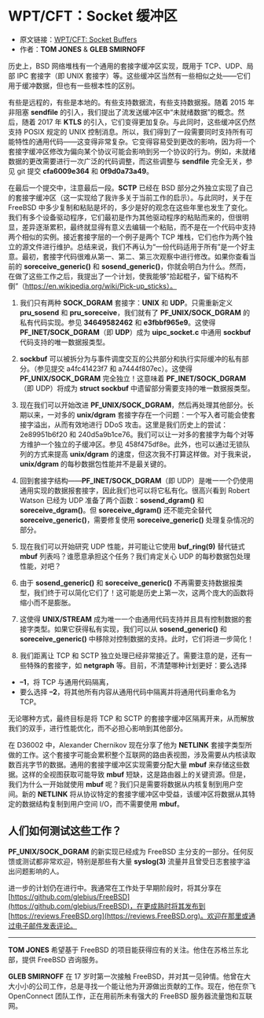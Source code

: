 # WPT/CFT：Socket 缓冲区

- 原文链接：[WPT/CFT: Socket Buffers](https://freebsdfoundation.org/wp-content/uploads/2022/08/WIP-CFT_sockets.pdf)
- 作者：**TOM JONES** & **GLEB SMIRNOFF**


历史上，BSD 网络堆栈有一个通用的套接字缓冲区实现，既用于 TCP、UDP、局部 IPC 套接字（即 UNIX 套接字）等。这些缓冲区当然有一些相似之处——它们用于缓冲数据，但也有一些根本性的区别。

有些是远程的，有些是本地的。有些支持数据流，有些支持数据报。随着 2015 年非阻塞 **sendfile** 的引入，我们提出了流发送缓冲区中“未就绪数据”的概念。然后，随着 2017 年 **KTLS** 的引入，它们变得更加复杂。与此同时，这些缓冲区仍然支持 POSIX 规定的 UNIX 控制消息。所以，我们得到了一段需要同时支持所有可能特性的通用代码——这变得非常复杂。它变得容易受到更改的影响，因为将一个套接字缓冲区修改为偏向某个协议可能会影响到另一个协议的行为。例如，未就绪数据的更改需要进行一次广泛的代码调整，而这些调整与 **sendfile** 完全无关，参见 git 提交 **cfa6009e364** 和 **0f9d0a73a49**。

在最后一个提交中，注意最后一段。**SCTP** 已经在 BSD 部分之外独立实现了自己的套接字缓冲区（这一实现给了我许多关于当前工作的启示）。与此同时，关于在 FreeBSD 中多少复制和粘贴是坏的，多少是好的观念在这些年里也发生了变化。我们有多个设备驱动程序，它们最初是作为其他驱动程序的粘贴而来的，但很明显，差异逐渐累积，最终就显得有意义去编辑一个粘贴，而不是在一个代码中支持两个相似的实例。接近套接字层的一个例子是两个 TCP 堆栈，它们也作为两个独立的源文件进行维护。总结来说，我们不再认为“一份代码适用于所有”是一个好主意。最初，套接字代码很难从第一、第二、第三次观察中进行修改。如果你查看当前的 **soreceive_generic()** 和 **sosend_generic()**，你就会明白为什么。然而，在做了这些工作之后，我提出了一个计划，使我能够“拾起棍子，留下结构不倒”（https://en.wikipedia.org/wiki/Pick-up_sticks）。

1) 我们只有两种 **SOCK_DGRAM** 套接字：**UNIX** 和 **UDP**。只需重新定义 **pru_sosend** 和 **pru_soreceive**，我们就有了 **PF_UNIX/SOCK_DGRAM** 的私有代码实现。参见 **34649582462** 和 **e3fbbf965e9**。这使得 **PF_INET/SOCK_DGRAM**（即 **UDP**）成为 **uipc_socket.c** 中通用 **sockbuf** 代码支持的唯一数据报类型。

2. **sockbuf** 可以被拆分为与事件调度交互的公共部分和执行实际缓冲的私有部分。（参见提交 a4fc41423f7 和 a7444f807ec）。这使得 **PF_UNIX/SOCK_DGRAM** 完全独立！这意味着 **PF_INET/SOCK_DGRAM**（即 UDP）将成为 **struct sockbuf** 中遗留部分需要支持的唯一数据报类型。

3. 现在我们可以开始改进 **PF_UNIX/SOCK_DGRAM**，然后再处理其他部分。长期以来，一对多的 **unix/dgram** 套接字存在一个问题：一个写入者可能会使套接字溢出，从而有效地进行 DDoS 攻击。这里是我们历史上的尝试：2e89951b6f20 和 240d5a9b1ce76。我们可以让一对多的套接字为每个对等方维护一个独立的子缓冲区。参见 458f475df8e。此外，也可以通过无锁队列的方式来提高 **unix/dgram** 的速度，但这次我不打算这样做。对于我来说，**unix/dgram** 的每秒数据包性能并不是最关键的。

4. 回到套接字结构——**PF_INET/SOCK_DGRAM**（即 UDP）是唯一一个仍使用通用实现的数据报套接字，因此我们也可以将它私有化。很高兴看到 Robert Watson 已经为 UDP 准备了两个函数：**sosend_dgram()** 和 **soreceive_dgram()**。但 **soreceive_dgram()** 还不能完全替代 **soreceive_generic()**，需要修复使用 **soreceive_generic()** 处理复杂情况的部分。

5. 现在我们可以开始研究 UDP 性能，并可能让它使用 **buf_ring(9)** 替代链式 **mbuf** 列表吗？谁愿意承担这个任务？我们肯定关心 UDP 的每秒数据包处理性能，对吧？

6. 由于 **sosend_generic()** 和 **soreceive_generic()** 不再需要支持数据报类型，我们终于可以简化它们了！这可能是历史上第一次，这两个庞大的函数将缩小而不是膨胀。

7. 这使得 **UNIX/STREAM** 成为唯一一个由通用代码支持并且具有控制数据的套接字类型。如果它获得私有实现，我们可以从 **sosend_generic()** 和 **soreceive_generic()** 中移除对控制数据的支持。此时，它们将进一步简化！

8. 我们距离让 TCP 和 SCTP 独立处理已经非常接近了。需要注意的是，还有一些特殊的套接字，如 **netgraph** 等。目前，不清楚哪种计划更好：要么选择
 - **–1**，将 TCP 与通用代码隔离，
 -  要么选择 **–2**，将其他所有内容从通用代码中隔离并将通用代码重命名为 TCP。
 
 无论哪种方式，最终目标是将 TCP 和 SCTP 的套接字缓冲区隔离开来，从而解放我们的双手，进行性能优化，而不必担心影响到其他部分。

在 D36002 中，Alexander Chernikov 现在分享了他为 **NETLINK** 套接字类型所做的工作。这个套接字可能会累积整个互联网的路由表视图，涉及需要从内核读取数百兆字节的数据。通用的套接字缓冲区实现需要分配大量 **mbuf** 来存储这些数据。这样的全视图获取可能导致 **mbuf** 短缺，这是路由器上的关键资源。但是，我们为什么一开始就使用 **mbuf** 呢？我们只是需要将数据从内核复制到用户空间。新的 **NETLINK** 将从协议特定的套接字缓冲区中受益，该缓冲区将数据从其特定的数据结构复制到用户空间 I/O，而不需要使用 **mbuf**。

## 人们如何测试这些工作？

**PF_UNIX/SOCK_DGRAM** 的新实现已经成为 FreeBSD 主分支的一部分。任何反馈或测试都非常欢迎，特别是那些有大量 **syslog(3)** 流量并且曾受日志套接字溢出问题影响的人。

进一步的计划仍在进行中。我通常在工作处于早期阶段时，将其分享在 [https://github.com/glebius/FreeBSD](https://github.com/glebius/FreeBSD)，在更成熟时将其发布到 [https://reviews.FreeBSD.org](https://reviews.FreeBSD.org)。欢迎在那里或通过电子邮件发表评论。

---

**TOM JONES** 希望基于 FreeBSD 的项目能获得应有的关注。他住在苏格兰东北部，提供 FreeBSD 咨询服务。

**GLEB SMIRNOFF** 在 17 岁时第一次接触 FreeBSD，并对其一见钟情。他曾在大大小小的公司工作，总是寻找一个能让他为开源做出贡献的工作。现在，他在奈飞 OpenConnect 团队工作，正在用前所未有强大的 FreeBSD 服务器流量饱和互联网。
